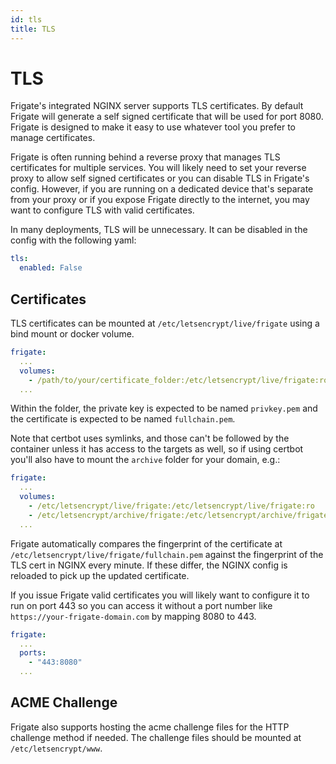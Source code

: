 ```yaml
---
id: tls
title: TLS
---
```


# TLS

Frigate's integrated NGINX server supports TLS certificates. By default Frigate will generate a self signed certificate that will be used for port 8080. Frigate is designed to make it easy to use whatever tool you prefer to manage certificates.

Frigate is often running behind a reverse proxy that manages TLS certificates for multiple services. You will likely need to set your reverse proxy to allow self signed certificates or you can disable TLS in Frigate's config. However, if you are running on a dedicated device that's separate from your proxy or if you expose Frigate directly to the internet, you may want to configure TLS with valid certificates.

In many deployments, TLS will be unnecessary. It can be disabled in the config with the following yaml:

```yaml
tls:
  enabled: False
```

## Certificates

TLS certificates can be mounted at `/etc/letsencrypt/live/frigate` using a bind mount or docker volume.

```yaml
frigate:
  ...
  volumes:
    - /path/to/your/certificate_folder:/etc/letsencrypt/live/frigate:ro
  ...
```

Within the folder, the private key is expected to be named `privkey.pem` and the certificate is expected to be named `fullchain.pem`.

Note that certbot uses symlinks, and those can't be followed by the container unless it has access to the targets as well, so if using certbot you'll also have to mount the `archive` folder for your domain, e.g.:
```yaml
frigate:
  ...
  volumes:
    - /etc/letsencrypt/live/frigate:/etc/letsencrypt/live/frigate:ro
    - /etc/letsencrypt/archive/frigate:/etc/letsencrypt/archive/frigate:ro
  ...

```
Frigate automatically compares the fingerprint of the certificate at `/etc/letsencrypt/live/frigate/fullchain.pem` against the fingerprint of the TLS cert in NGINX every minute. If these differ, the NGINX config is reloaded to pick up the updated certificate.

If you issue Frigate valid certificates you will likely want to configure it to run on port 443 so you can access it without a port number like `https://your-frigate-domain.com` by mapping 8080 to 443.

```yaml
frigate:
  ...
  ports:
    - "443:8080"
  ...
```

## ACME Challenge

Frigate also supports hosting the acme challenge files for the HTTP challenge method if needed. The challenge files should be mounted at `/etc/letsencrypt/www`.
